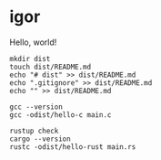# igor

Hello, world!


```
mkdir dist
touch dist/README.md
echo "# dist" >> dist/README.md
echo ".gitignore" >> dist/README.md
echo "" >> dist/README.md
```


```
gcc --version
gcc -odist/hello-c main.c
```


```
rustup check
cargo --version
rustc -odist/hello-rust main.rs
```



